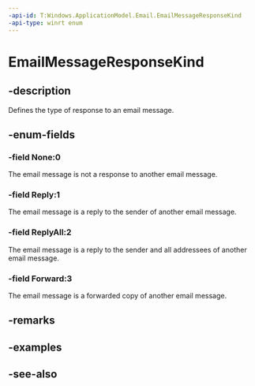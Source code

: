 ```yaml
---
-api-id: T:Windows.ApplicationModel.Email.EmailMessageResponseKind
-api-type: winrt enum
---
```


<!-- Enumeration syntax
public enum Windows.ApplicationModel.Email.EmailMessageResponseKind : int
-->

# EmailMessageResponseKind

## -description
Defines the type of response to an email message.

## -enum-fields
### -field None:0
The email message is not a response to another email message.

### -field Reply:1
The email message is a reply to the sender of another email message.

### -field ReplyAll:2
The email message is a reply to the sender and all addressees of another email message.

### -field Forward:3
The email message is a forwarded copy of another email message.


## -remarks

## -examples

## -see-also